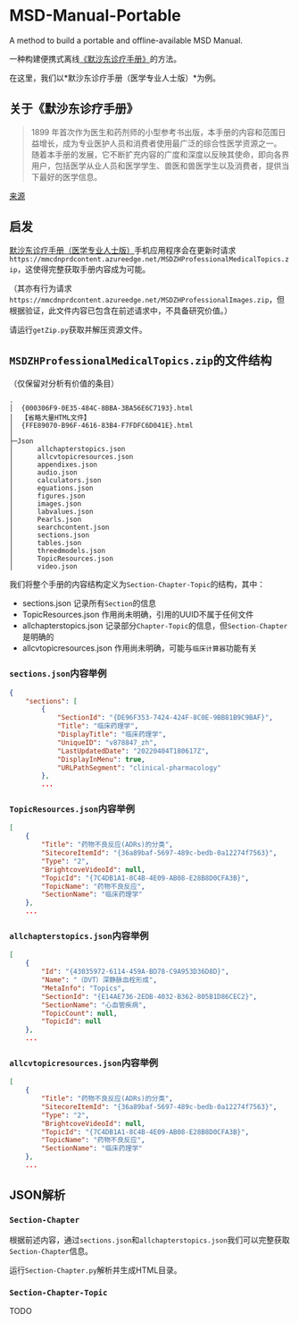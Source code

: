 # MSD-Manual-Portable
A method to build a portable and offline-available MSD Manual.

一种构建便携式离线[《默沙东诊疗手册》](https://www.msdmanuals.cn/professional/)的方法。

在这里，我们以*默沙东诊疗手册（医学专业人士版）*为例。

## 关于《默沙东诊疗手册》
> 1899 年首次作为医生和药剂师的小型参考书出版，本手册的内容和范围日益增长，成为专业医护人员和消费者使用最广泛的综合性医学资源之一。 随着本手册的发展，它不断扩充内容的广度和深度以反映其使命，即向各界用户，包括医学从业人员和医学学生、兽医和兽医学生以及消费者，提供当下最好的医学信息。

[来源](https://www.msdmanuals.cn/professional/resourcespages/about-the-manuals)

## 启发
[默沙东诊疗手册（医学专业人士版）](https://play.google.com/store/apps/details?id=com.msd.professionalChinese)手机应用程序会在更新时请求`https://mmcdnprdcontent.azureedge.net/MSDZHProfessionalMedicalTopics.zip`，这使得完整获取手册内容成为可能。

（其亦有行为请求`https://mmcdnprdcontent.azureedge.net/MSDZHProfessionalImages.zip`，但根据验证，此文件内容已包含在前述请求中，不具备研究价值。）

请运行`getZip.py`获取并解压资源文件。

## `MSDZHProfessionalMedicalTopics.zip`的文件结构
（仅保留对分析有价值的条目）
```tree
.
│  {000306F9-0E35-484C-8BBA-3BA56E6C7193}.html
│  【省略大量HTML文件】
│  {FFE89070-B96F-4616-83B4-F7FDFC6D041E}.html
│
├─Json
│      allchapterstopics.json
│      allcvtopicresources.json
│      appendixes.json
│      audio.json
│      calculators.json
│      equations.json
│      figures.json
│      images.json
│      labvalues.json
│      Pearls.json
│      searchcontent.json
│      sections.json
│      tables.json
│      threedmodels.json
│      TopicResources.json
│      video.json
```

我们将整个手册的内容结构定义为`Section-Chapter-Topic`的结构，其中：
* sections.json 记录所有`Section`的信息
* TopicResources.json 作用尚未明确，引用的UUID不属于任何文件
* allchapterstopics.json 记录部分`Chapter-Topic`的信息，但`Section-Chapter`是明确的
* allcvtopicresources.json 作用尚未明确，可能与`临床计算器`功能有关

### `sections.json`内容举例
```json
{
    "sections": [
        {
            "SectionId": "{DE96F353-7424-424F-8C0E-9BB81B9C9BAF}",
            "Title": "临床药理学",
            "DisplayTitle": "临床药理学",
            "UniqueID": "v878847_zh",
            "LastUpdatedDate": "20220404T180617Z",
            "DisplayInMenu": true,
            "URLPathSegment": "clinical-pharmacology"
        },
        ...
```

### `TopicResources.json`内容举例
```json
[
    {
        "Title": "药物不良反应(ADRs)的分类",
        "SitecoreItemId": "{36a89baf-5697-489c-bedb-0a12274f7563}",
        "Type": "2",
        "BrightcoveVideoId": null,
        "TopicId": "{7C4DB1A1-8C4B-4E09-AB08-E28B8D0CFA3B}",
        "TopicName": "药物不良反应",
        "SectionName": "临床药理学"
    },
    ...
```

### `allchapterstopics.json`内容举例
```json
[
    {
        "Id": "{43035972-6114-459A-BD78-C9A953D36D8D}",
        "Name": "（DVT）深静脉血栓形成",
        "MetaInfo": "Topics",
        "SectionId": "{E14AE736-2EDB-4032-B362-805B1D86CEC2}",
        "SectionName": "心血管疾病",
        "TopicCount": null,
        "TopicId": null
    },
    ...
```

### `allcvtopicresources.json`内容举例
```json
[
    {
        "Title": "药物不良反应(ADRs)的分类",
        "SitecoreItemId": "{36a89baf-5697-489c-bedb-0a12274f7563}",
        "Type": "2",
        "BrightcoveVideoId": null,
        "TopicId": "{7C4DB1A1-8C4B-4E09-AB08-E28B8D0CFA3B}",
        "TopicName": "药物不良反应",
        "SectionName": "临床药理学"
    },
    ...
```

## JSON解析

### `Section-Chapter`
根据前述内容，通过`sections.json`和`allchapterstopics.json`我们可以完整获取`Section-Chapter`信息。

运行`Section-Chapter.py`解析并生成HTML目录。

### `Section-Chapter-Topic`
TODO

